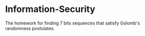 # Information-Security

The homework for finding 7 bits sequences that satisfy Golomb's randomness postulates.

